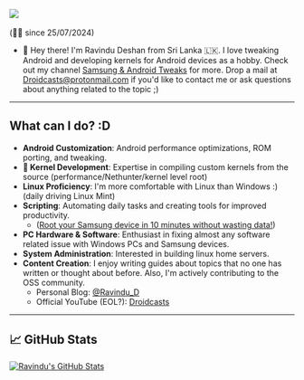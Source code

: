 ![](https://komarev.com/ghpvc/?username=ravindu644&style=for-the-badge)  
<br>(☝🏼 since 25/07/2024)

- 👋 Hey there! I'm Ravindu Deshan from Sri Lanka 🇱🇰. I love tweaking Android and developing kernels for Android devices as a hobby. Check out my channel [Samsung & Android Tweaks](https://t.me/SamsungTweaks) for more. Drop a mail at Droidcasts@protonmail.com if you'd like to contact me or ask questions about anything related to the topic ;)

---

## What can I do? :D
- **Android Customization**: Android performance optimizations, ROM porting, and tweaking.
- **🐧 Kernel Development**: Expertise in compiling custom kernels from the source (performance/Nethunter/kernel level root)
- **Linux Proficiency**: I'm more comfortable with Linux than Windows :) (daily driving Linux Mint) 
- **Scripting**: Automating daily tasks and creating tools for improved productivity.  
  - ([Root your Samsung device in 10 minutes without wasting data!](https://github.com/ravindu644/samloader-actions))  
- **PC Hardware & Software**: Enthusiast in fixing almost any software related issue with Windows PCs and Samsung devices.  
- **System Administration**: Interested in building linux home servers.  
- **Content Creation**: I enjoy writing guides about topics that no one has written or thought about before. Also, I'm actively contributing to the OSS community.  
  - Personal Blog: [@Ravindu_D](https://t.me/Ravindu_D)  
  - Official YouTube (EOL?): [Droidcasts](https://www.youtube.com/channel/UCV618w09SRRNqQ515_JZVEg)  
---

## 📈 GitHub Stats  

<!-- GitHub Stats Cards -->  
<a href="https://github.com/ravindu644">  
  <img align="center" src="https://github-readme-stats.vercel.app/api?username=ravindu644&show_icons=true&line_height=27&count_private=true&title_color=ffffff&text_color=c9cacc&icon_color=2bbc8a&bg_color=1d1f21" alt="Ravindu's GitHub Stats" />  
</a>  

</br>  
</br>
